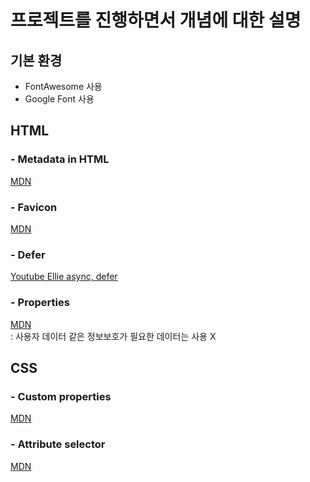 # 프로젝트를 진행하면서 개념에 대한 설명

## 기본 환경

- FontAwesome 사용
- Google Font 사용

## **HTML**

### - Metadata in HTML

[MDN](https://developer.mozilla.org/en-US/docs/Learn/HTML/Introduction_to_HTML/The_head_metadata_in_HTML)

### - Favicon

[MDN](https://developer.mozilla.org/en-US/docs/Glossary/Favicon)

### - Defer

[Youtube Ellie async, defer](https://www.youtube.com/watch?v=tJieVCgGzhs&feature=emb_title)

### - Properties

[MDN](https://developer.mozilla.org/ko/docs/Learn/HTML/Howto/Use_data_attributes)  
: 사용자 데이터 같은 정보보호가 필요한 데이터는 사용 X

## **CSS**

### - Custom properties

[MDN](https://developer.mozilla.org/en-US/docs/Web/CSS/--*)

### - Attribute selector

[MDN](https://developer.mozilla.org/ko/docs/Web/CSS/Attribute_selectors)
